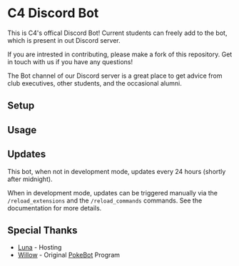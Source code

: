 # C4 Discord Bot

This is C4's offical Discord Bot! Current students can freely add to the bot, which is present in out Discord server.

If you are intrested in contributing, please make a fork of this repository. Get in touch with us if you have any questions!

The Bot channel of our Discord server is a great place to get advice from club executives, other students, and the occasional alumni.

## Setup

## Usage

## Updates

This bot, when not in development mode, updates every 24 hours (shortly after midnight).

When in development mode, updates can be triggered manually via the `/reload_extensions` and the `/reload_commands` commands. See the documentation for more details.

## Special Thanks

* [Luna](https://github.com/itsactuallyluna9) - Hosting
* [Willow](https://github.com/willowdennison) - Original [PokeBot](https://github.com/willowdennison/pokebot_evolved) Program

